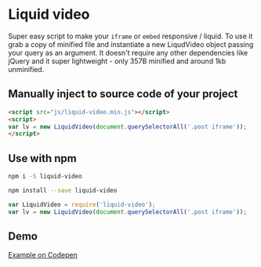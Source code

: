 # Liquid video

Super easy script to make your `iframe` or `embed` responsive / liquid. To use it grab a copy of minified file and instantiate a new LiqudVideo object passing your query as an argument. It doesn't require any other dependencies like jQuery and it super lightweight - only 357B minified and around 1kb unminified.

## Manually inject to source code of your project

```html
<script src="js/liquid-video.min.js"></script>
<script>
var lv = new LiquidVideo(document.querySelectorAll('.post iframe'));
</script>
```

## Use with npm

```bash
npm i -S liquid-video
```

```bash
npm install --save liquid-video
```

```js
var LiquidVideo = require('liquid-video');
var lv = new LiquidVideo(document.querySelectorAll('.post iframe'));
```
## Demo

[Example on Codepen](http://codepen.io/pawelgrzybek/pen/vGxqaq)
